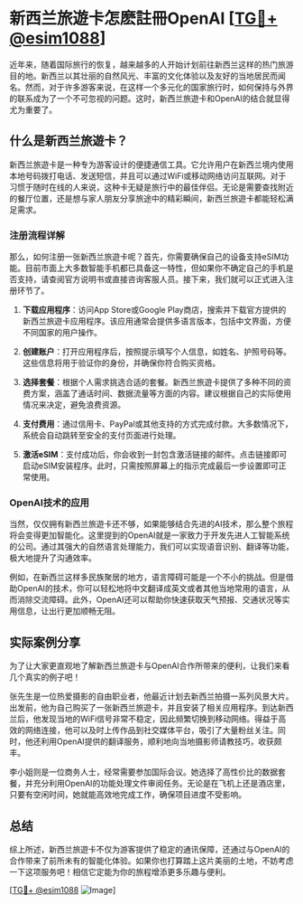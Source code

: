 # 新西兰旅遊卡怎麽註冊OpenAI [[TG💪+ @esim1088](https://t.me/s/esim1088)]

近年来，随着国际旅行的恢复，越来越多的人开始计划前往新西兰这样的热门旅游目的地。新西兰以其壮丽的自然风光、丰富的文化体验以及友好的当地居民而闻名。然而，对于许多游客来说，在这样一个多元化的国家旅行时，如何保持与外界的联系成为了一个不可忽视的问题。这时，新西兰旅遊卡和OpenAI的结合就显得尤为重要了。

## 什么是新西兰旅遊卡？

新西兰旅遊卡是一种专为游客设计的便捷通信工具。它允许用户在新西兰境内使用本地号码拨打电话、发送短信，并且可以通过WiFi或移动网络访问互联网。对于习惯于随时在线的人来说，这种卡无疑是旅行中的最佳伴侣。无论是需要查找附近的餐厅位置，还是想与家人朋友分享旅途中的精彩瞬间，新西兰旅遊卡都能轻松满足需求。

### 注册流程详解

那么，如何注册一张新西兰旅遊卡呢？首先，你需要确保自己的设备支持eSIM功能。目前市面上大多数智能手机都已具备这一特性，但如果你不确定自己的手机是否支持，请查阅官方说明书或直接咨询客服人员。接下来，我们就可以正式进入注册环节了。

1. **下载应用程序**：访问App Store或Google Play商店，搜索并下载官方提供的新西兰旅遊卡应用程序。该应用通常会提供多语言版本，包括中文界面，方便不同国家的用户操作。
   
2. **创建账户**：打开应用程序后，按照提示填写个人信息，如姓名、护照号码等。这些信息将用于验证你的身份，并确保你符合购买资格。

3. **选择套餐**：根据个人需求挑选合适的套餐。新西兰旅遊卡提供了多种不同的资费方案，涵盖了通话时间、数据流量等方面的内容。建议根据自己的实际使用情况来决定，避免浪费资源。

4. **支付费用**：通过信用卡、PayPal或其他支持的方式完成付款。大多数情况下，系统会自动跳转至安全的支付页面进行处理。

5. **激活eSIM**：支付成功后，你会收到一封包含激活链接的邮件。点击链接即可启动eSIM安装程序。此时，只需按照屏幕上的指示完成最后一步设置即可正常使用。

### OpenAI技术的应用

当然，仅仅拥有新西兰旅遊卡还不够，如果能够结合先进的AI技术，那么整个旅程将会变得更加智能化。这里提到的OpenAI就是一家致力于开发先进人工智能系统的公司。通过其强大的自然语言处理能力，我们可以实现语音识别、翻译等功能，极大地提升了沟通效率。

例如，在新西兰这样多民族聚居的地方，语言障碍可能是一个不小的挑战。但是借助OpenAI的技术，你可以轻松地将中文翻译成英文或者其他当地常用的语言，从而消除交流障碍。此外，OpenAI还可以帮助你快速获取天气预报、交通状况等实用信息，让出行更加顺畅无阻。

## 实际案例分享

为了让大家更直观地了解新西兰旅遊卡与OpenAI合作所带来的便利，让我们来看几个真实的例子吧！

张先生是一位热爱摄影的自由职业者，他最近计划去新西兰拍摄一系列风景大片。出发前，他为自己购买了一张新西兰旅遊卡，并且安装了相关应用程序。到达新西兰后，他发现当地的WiFi信号非常不稳定，因此频繁切换到移动网络。得益于高效的网络连接，他可以及时上传作品到社交媒体平台，吸引了大量粉丝关注。同时，他还利用OpenAI提供的翻译服务，顺利地向当地摄影师请教技巧，收获颇丰。

李小姐则是一位商务人士，经常需要参加国际会议。她选择了高性价比的数据套餐，并充分利用OpenAI的功能处理文件审阅任务。无论是在飞机上还是酒店里，只要有空闲时间，她就能高效地完成工作，确保项目进度不受影响。

## 总结

综上所述，新西兰旅遊卡不仅为游客提供了稳定的通讯保障，还通过与OpenAI的合作带来了前所未有的智能化体验。如果你也打算踏上这片美丽的土地，不妨考虑一下这项服务吧！相信它定能为你的旅程增添更多乐趣与便利。

[[TG💪+ @esim1088](https://t.me/s/esim1088) ![Image](https://i.postimg.cc/4NQfJmqS/Snipaste-2025-05-13-00-14-12.png)]